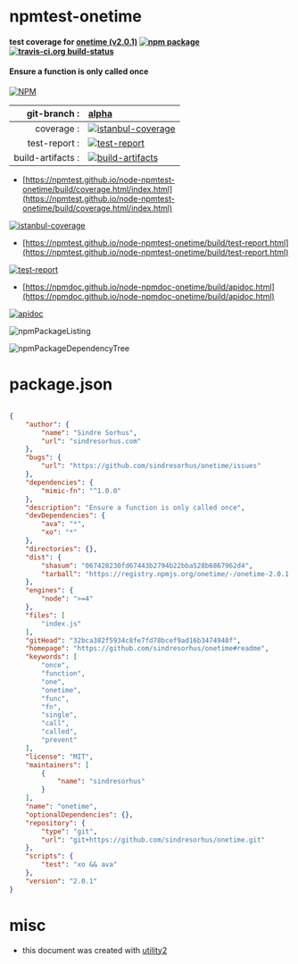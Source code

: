 # npmtest-onetime

#### test coverage for  [onetime (v2.0.1)](https://github.com/sindresorhus/onetime#readme)  [![npm package](https://img.shields.io/npm/v/npmtest-onetime.svg?style=flat-square)](https://www.npmjs.org/package/npmtest-onetime) [![travis-ci.org build-status](https://api.travis-ci.org/npmtest/node-npmtest-onetime.svg)](https://travis-ci.org/npmtest/node-npmtest-onetime)

#### Ensure a function is only called once

[![NPM](https://nodei.co/npm/onetime.png?downloads=true&downloadRank=true&stars=true)](https://www.npmjs.com/package/onetime)

| git-branch : | [alpha](https://github.com/npmtest/node-npmtest-onetime/tree/alpha)|
|--:|:--|
| coverage : | [![istanbul-coverage](https://npmtest.github.io/node-npmtest-onetime/build/coverage.badge.svg)](https://npmtest.github.io/node-npmtest-onetime/build/coverage.html/index.html)|
| test-report : | [![test-report](https://npmtest.github.io/node-npmtest-onetime/build/test-report.badge.svg)](https://npmtest.github.io/node-npmtest-onetime/build/test-report.html)|
| build-artifacts : | [![build-artifacts](https://npmtest.github.io/node-npmtest-onetime/glyphicons_144_folder_open.png)](https://github.com/npmtest/node-npmtest-onetime/tree/gh-pages/build)|

- [https://npmtest.github.io/node-npmtest-onetime/build/coverage.html/index.html](https://npmtest.github.io/node-npmtest-onetime/build/coverage.html/index.html)

[![istanbul-coverage](https://npmtest.github.io/node-npmtest-onetime/build/screenCapture.buildCi.browser.%252Ftmp%252Fbuild%252Fcoverage.lib.html.png)](https://npmtest.github.io/node-npmtest-onetime/build/coverage.html/index.html)

- [https://npmtest.github.io/node-npmtest-onetime/build/test-report.html](https://npmtest.github.io/node-npmtest-onetime/build/test-report.html)

[![test-report](https://npmtest.github.io/node-npmtest-onetime/build/screenCapture.buildCi.browser.%252Ftmp%252Fbuild%252Ftest-report.html.png)](https://npmtest.github.io/node-npmtest-onetime/build/test-report.html)

- [https://npmdoc.github.io/node-npmdoc-onetime/build/apidoc.html](https://npmdoc.github.io/node-npmdoc-onetime/build/apidoc.html)

[![apidoc](https://npmdoc.github.io/node-npmdoc-onetime/build/screenCapture.buildCi.browser.%252Ftmp%252Fbuild%252Fapidoc.html.png)](https://npmdoc.github.io/node-npmdoc-onetime/build/apidoc.html)

![npmPackageListing](https://npmtest.github.io/node-npmtest-onetime/build/screenCapture.npmPackageListing.svg)

![npmPackageDependencyTree](https://npmtest.github.io/node-npmtest-onetime/build/screenCapture.npmPackageDependencyTree.svg)



# package.json

```json

{
    "author": {
        "name": "Sindre Sorhus",
        "url": "sindresorhus.com"
    },
    "bugs": {
        "url": "https://github.com/sindresorhus/onetime/issues"
    },
    "dependencies": {
        "mimic-fn": "^1.0.0"
    },
    "description": "Ensure a function is only called once",
    "devDependencies": {
        "ava": "*",
        "xo": "*"
    },
    "directories": {},
    "dist": {
        "shasum": "067428230fd67443b2794b22bba528b6867962d4",
        "tarball": "https://registry.npmjs.org/onetime/-/onetime-2.0.1.tgz"
    },
    "engines": {
        "node": ">=4"
    },
    "files": [
        "index.js"
    ],
    "gitHead": "32bca382f5934c8fe7fd78bcef9ad16b3474948f",
    "homepage": "https://github.com/sindresorhus/onetime#readme",
    "keywords": [
        "once",
        "function",
        "one",
        "onetime",
        "func",
        "fn",
        "single",
        "call",
        "called",
        "prevent"
    ],
    "license": "MIT",
    "maintainers": [
        {
            "name": "sindresorhus"
        }
    ],
    "name": "onetime",
    "optionalDependencies": {},
    "repository": {
        "type": "git",
        "url": "git+https://github.com/sindresorhus/onetime.git"
    },
    "scripts": {
        "test": "xo && ava"
    },
    "version": "2.0.1"
}
```



# misc
- this document was created with [utility2](https://github.com/kaizhu256/node-utility2)
